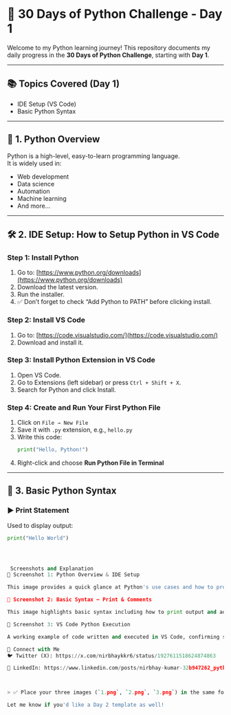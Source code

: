 # 🚀 30 Days of Python Challenge - Day 1

Welcome to my Python learning journey! This repository documents my daily progress in the **30 Days of Python Challenge**, starting with **Day 1**.

---

## 📚 Topics Covered (Day 1)

- IDE Setup (VS Code)
- Basic Python Syntax

---

## 🐍 1. Python Overview

Python is a high-level, easy-to-learn programming language.  
It is widely used in:

- Web development
- Data science
- Automation
- Machine learning
- And more...

---

## 🛠️ 2. IDE Setup: How to Setup Python in VS Code

### Step 1: Install Python
1. Go to: [https://www.python.org/downloads](https://www.python.org/downloads)
2. Download the latest version.
3. Run the installer.
4. ✅ Don’t forget to check “Add Python to PATH” before clicking install.

### Step 2: Install VS Code
1. Go to: [https://code.visualstudio.com/](https://code.visualstudio.com/)
2. Download and install it.

### Step 3: Install Python Extension in VS Code
1. Open VS Code.  
2. Go to Extensions (left sidebar) or press `Ctrl + Shift + X`.  
3. Search for Python and click Install.

### Step 4: Create and Run Your First Python File
1. Click on `File → New File`  
2. Save it with `.py` extension, e.g., `hello.py`  
3. Write this code:
    ```python
    print("Hello, Python!")
    ```
4. Right-click and choose **Run Python File in Terminal**

---

## 🧾 3. Basic Python Syntax

### ▶️ Print Statement
Used to display output:
```python
print("Hello World")




 Screenshots and Explanation
📸 Screenshot 1: Python Overview & IDE Setup

This image provides a quick glance at Python's use cases and how to properly set up Python and VS Code for development.

📸 Screenshot 2: Basic Syntax – Print & Comments

This image highlights basic syntax including how to print output and add both single-line and multi-line comments.

📸 Screenshot 3: VS Code Python Execution

A working example of code written and executed in VS Code, confirming successful setup of the Python environment.

🔗 Connect with Me
🐦 Twitter (X): https://x.com/nirbhaykkr6/status/1927611518624874863

💼 LinkedIn: https://www.linkedin.com/posts/nirbhay-kumar-32b947262_pythonchallenge-indiandataclub-pythonforbeginners-activity-7333374358008102912-Zk8M



> ✅ Place your three images (`1.png`, `2.png`, `3.png`) in the same folder as the `README.md` file so they render correctly on GitHub.

Let me know if you'd like a Day 2 template as well!
